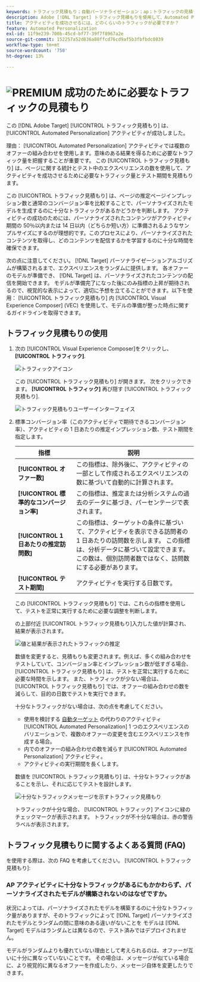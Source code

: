 ```yaml
---
keywords: トラフィック見積もり；自動パーソナライゼーション；ap；トラフィックの見積もり；自動ターゲット
description: Adobe [!DNL Target] トラフィック見積もりを使用して、Automated Personalizationアクティビティを成功させるのに十分なトラフィックがあるかどうかを判断します。
title: アクティビティを成功させるには、どのくらいのトラフィックが必要ですか？
feature: Automated Personalization
exl-id: 11f9e239-700b-45cd-bf77-39f7f8967a2e
source-git-commit: 152257a52d836a88ffcd76cd9af5b3fbfbdc0839
workflow-type: tm+mt
source-wordcount: '750'
ht-degree: 13%

---
```


# ![PREMIUM](/help/main/assets/premium.png) 成功のために必要なトラフィックの見積もり

この [!DNL Adobe Target] [!UICONTROL トラフィック見積もり] は、 [!UICONTROL Automated Personalization] アクティビティが成功しました。

理由： [!UICONTROL Automated Personalization] アクティビティでは複数のオファーの組み合わせを使用します。意味のある結果を得るために必要なトラフィック量を把握することが重要です。 この [!UICONTROL トラフィック見積もり] は、ページに関する統計とテスト中のエクスペリエンスの数を使用して、アクティビティを成功させるために必要なトラフィック量とテスト期間を見積もります。

この [!UICONTROL トラフィック見積もり] は、ページの推定ページインプレッション数と通常のコンバージョン率を比較することで、パーソナライズされたモデルを生成するのに十分なトラフィックがあるかどうかを判断します。 アクティビティの成功のためには、パーソナライズされたコンテンツがアクティビティ期間の 50％以内または 14 日以内（どちらか短い方）に準備されるようなサンプルサイズにするのが理想的です。このプロセスにより、パーソナライズされたコンテンツを取得し、どのコンテンツを配信するかを学習するのに十分な時間を確保できます。

次の点に注意してください。 [!DNL Target] パーソナライゼーションアルゴリズムが構築されるまで、エクスペリエンスをランダムに提供します。 各オファーのモデルが準備でき、 [!DNL Target] は、パーソナライズされたコンテンツの配信を開始できます。 モデルが準備完了になった後にのみ指標の上昇が期待されるので、視覚的な表示によって、適切に予想を立てることができます。以下を使用： [!UICONTROL トラフィック見積もり] 内 [!UICONTROL Visual Experience Composer] (VEC) を使用して、モデルの準備が整った時点に関するガイドラインを取得できます。

## トラフィック見積もりの使用

1. 次の [!UICONTROL Visual Experience Composer]をクリックし、 **[!UICONTROL トラフィック]**.

   ![トラフィックアイコン](/help/main/c-activities/t-automated-personalization/assets/icon-traffic.png)

   この [!UICONTROL トラフィック見積もり] が開きます。 次をクリックできます。 **[!UICONTROL トラフィック]** 再び隠す [!UICONTROL トラフィック見積もり].

   ![トラフィック見積もりユーザーインターフェイス](assets/ap_est.png)

1. 標準コンバージョン率（このアクティビティで期待できるコンバージョン率）、アクティビティの 1 日あたりの推定インプレッション数、テスト期間を指定します。

   | 指標 | 説明 |
   | --- | --- |
   | **[!UICONTROL オファー数]** | この指標は、除外後に、アクティビティの一部として作成されるエクスペリエンスの数に基づいて自動的に計算されます。 |
   | **[!UICONTROL 標準的なコンバージョン率]** | この指標は、推定または分析システムの過去のデータに基づき、パーセンテージで表されます。 |
   | **[!UICONTROL 1 日あたりの推定訪問数]** | この指標は、ターゲットの条件に基づいて、アクティビティを表示できる訪問者の 1 日あたりの訪問数を示します。 この指標は、分析データに基づいて設定できます。 この数は、個別訪問者数ではなく、訪問数にする必要があります。 |
   | **[!UICONTROL テスト期間]** | アクティビティを実行する日数です。 |

   この [!UICONTROL トラフィック見積もり] では、これらの指標を使用して、テストを正常に実行するために必要な調整を判断します。

   の上部付近 [!UICONTROL トラフィック見積もり]入力した値が計算され、結果が表示されます。

   ![値と結果が表示されたトラフィックの推定](assets/ap_est_no.png)

   数値を変更すると、見積もりも変更されます。例えば、多くの組み合わせをテストしていて、コンバージョン率とインプレッション数が低すぎる場合、 [!UICONTROL トラフィック見積もり] は、テストを正常に実行するために必要な時間を示します。 また、トラフィックが少ない場合は、 [!UICONTROL トラフィック見積もり] では、オファーの組み合わせの数を減らして、目的の日数でテストを実行できます。

   十分なトラフィックがない場合は、次の点を考慮してください。

   * 使用を検討する [自動ターゲット](/help/main/c-activities/auto-target/auto-target-to-optimize.md) の代わりのアクティビティ [!UICONTROL Automated Personalization] 1 つのエクスペリエンスのバリエーションで、複数のオファーの変更を含むエクスペリエンスを作成する場合。
   * 内でのオファーの組み合わせの数を減らす [!UICONTROL Automated Personalization] アクティビティ。
   * アクティビティの実行期間を長くします。

   数値を [!UICONTROL トラフィック見積もり] は、十分なトラフィックがあることを示し、それに応じてテストを設計します。

   ![十分なトラフィックメッセージを示すトラフィック見積もり](assets/ap_est_yes.png)

   トラフィックが十分な場合、 [!UICONTROL トラフィック] アイコンに緑のチェックマークが表示されます。 トラフィックが不十分な場合は、赤の警告ラベルが表示されます。

## トラフィック見積もりに関するよくある質問 (FAQ)

を使用する際は、次の FAQ を考慮してください。 [!UICONTROL トラフィック見積もり]:

### AP アクティビティに十分なトラフィックがあるにもかかわらず、パーソナライズされたモデルが構築されないのはなぜですか。

状況によっては、パーソナライズされたモデルを構築するのに十分なトラフィック量がありますが、そのトラフィックによって [!DNL Target] パーソナライズされたモデルとランダムの間に意味のある違いがないことを モデルは [!DNL Target] モデルはランダムとは異なるので、テスト済みではデプロイされません。

モデルがランダムよりも優れていない理由として考えられるのは、オファーが互いに十分に異なっていないことです。 その場合は、メッセージが似ている場合に、より視覚的に異なるオファーを作成したり、メッセージ自体を変更したりできます。
